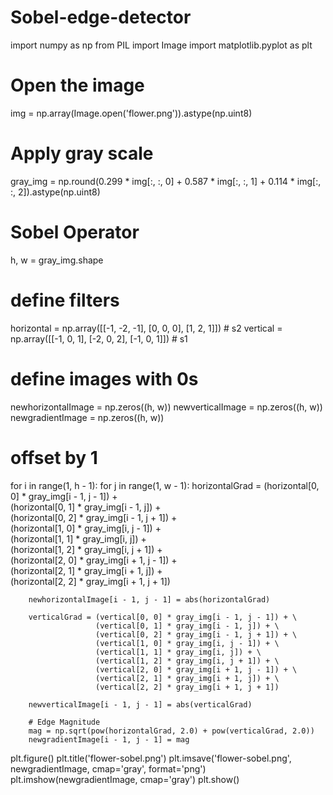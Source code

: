 # Sobel-edge-detector

import numpy as np
from PIL import Image
import matplotlib.pyplot as plt

# Open the image
img = np.array(Image.open('flower.png')).astype(np.uint8)

# Apply gray scale
gray_img = np.round(0.299 * img[:, :, 0] +
                    0.587 * img[:, :, 1] +
                    0.114 * img[:, :, 2]).astype(np.uint8)

# Sobel Operator
h, w = gray_img.shape
# define filters
horizontal = np.array([[-1, -2, -1], [0, 0, 0], [1, 2, 1]])  # s2
vertical = np.array([[-1, 0, 1], [-2, 0, 2], [-1, 0, 1]])  # s1

# define images with 0s
newhorizontalImage = np.zeros((h, w))
newverticalImage = np.zeros((h, w))
newgradientImage = np.zeros((h, w))

# offset by 1
for i in range(1, h - 1):
    for j in range(1, w - 1):
        horizontalGrad = (horizontal[0, 0] * gray_img[i - 1, j - 1]) + \
                         (horizontal[0, 1] * gray_img[i - 1, j]) + \
                         (horizontal[0, 2] * gray_img[i - 1, j + 1]) + \
                         (horizontal[1, 0] * gray_img[i, j - 1]) + \
                         (horizontal[1, 1] * gray_img[i, j]) + \
                         (horizontal[1, 2] * gray_img[i, j + 1]) + \
                         (horizontal[2, 0] * gray_img[i + 1, j - 1]) + \
                         (horizontal[2, 1] * gray_img[i + 1, j]) + \
                         (horizontal[2, 2] * gray_img[i + 1, j + 1])

        newhorizontalImage[i - 1, j - 1] = abs(horizontalGrad)

        verticalGrad = (vertical[0, 0] * gray_img[i - 1, j - 1]) + \
                       (vertical[0, 1] * gray_img[i - 1, j]) + \
                       (vertical[0, 2] * gray_img[i - 1, j + 1]) + \
                       (vertical[1, 0] * gray_img[i, j - 1]) + \
                       (vertical[1, 1] * gray_img[i, j]) + \
                       (vertical[1, 2] * gray_img[i, j + 1]) + \
                       (vertical[2, 0] * gray_img[i + 1, j - 1]) + \
                       (vertical[2, 1] * gray_img[i + 1, j]) + \
                       (vertical[2, 2] * gray_img[i + 1, j + 1])

        newverticalImage[i - 1, j - 1] = abs(verticalGrad)

        # Edge Magnitude
        mag = np.sqrt(pow(horizontalGrad, 2.0) + pow(verticalGrad, 2.0))
        newgradientImage[i - 1, j - 1] = mag

plt.figure()
plt.title('flower-sobel.png')
plt.imsave('flower-sobel.png', newgradientImage, cmap='gray', format='png')
plt.imshow(newgradientImage, cmap='gray')
plt.show()
